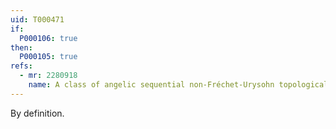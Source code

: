 ```yaml
---
uid: T000471
if:
  P000106: true   
then:
  P000105: true
refs:
  - mr: 2280918
    name: A class of angelic sequential non-Fréchet-Urysohn topological groups
---
```


By definition.
